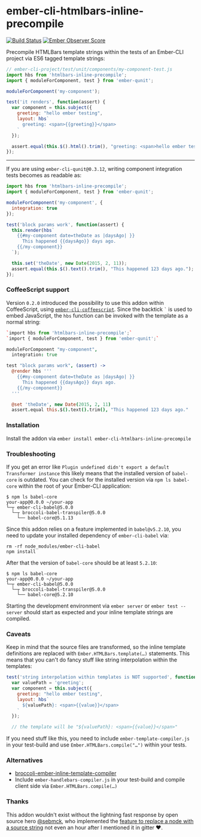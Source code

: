 # ember-cli-htmlbars-inline-precompile

[![Build Status](https://travis-ci.org/pangratz/ember-cli-htmlbars-inline-precompile.svg?branch=master)](https://travis-ci.org/pangratz/ember-cli-htmlbars-inline-precompile)
[![Ember Observer Score](http://emberobserver.com/badges/ember-cli-htmlbars-inline-precompile.svg)](http://emberobserver.com/addons/ember-cli-htmlbars-inline-precompile)

Precompile HTMLBars template strings within the tests of an Ember-CLI project
via ES6 tagged template strings:

``` js
// ember-cli-project/test/unit/components/my-component-test.js
import hbs from 'htmlbars-inline-precompile';
import { moduleForComponent, test } from 'ember-qunit';

moduleForComponent('my-component');

test('it renders', function(assert) {
  var component = this.subject({
    greeting: "hello ember testing",
    layout: hbs`
      greeting: <span>{{greeting}}</span>
    `
  });

  assert.equal(this.$().html().trim(), "greeting: <span>hello ember testing</span>");
});
```

---


If you are using `ember-cli-qunit@0.3.12`, writing component integration tests
becomes as readable as:

``` js
import hbs from 'htmlbars-inline-precompile';
import { moduleForComponent, test } from 'ember-qunit';

moduleForComponent('my-component', {
  integration: true
});

test('block params work', function(assert) {
  this.render(hbs`
    {{#my-component date=theDate as |daysAgo| }}
      This happened {{daysAgo}} days ago.
    {{/my-component}}
  `);

  this.set('theDate', new Date(2015, 2, 11));
  assert.equal(this.$().text().trim(), "This happened 123 days ago.");
});

```

### CoffeeScript support

Version `0.2.0` introduced the possibility to use this addon within
CoffeeScript, using [`ember-cli-coffeescript`](https://github.com/kimroen/ember-cli-coffeescript). Since the
backtick ``` ` ``` is used to embed JavaScript, the `hbs` function can be invoked with the
template as a normal string:

``` coffeescript
`import hbs from 'htmlbars-inline-precompile';`
`import { moduleForComponent, test } from 'ember-qunit';`

moduleForComponent "my-component",
  integration: true

test "block params work", (assert) ->
  @render hbs '''
    {{#my-component date=theDate as |daysAgo| }}
      This happened {{daysAgo}} days ago.
    {{/my-component}}
  '''

  @set 'theDate', new Date(2015, 2, 11)
  assert.equal this.$().text().trim(), "This happened 123 days ago."
```



### Installation

Install the addon via `ember install ember-cli-htmlbars-inline-precompile`

### Troubleshooting

If you get an error like `Plugin undefined didn't export a default Transformer
instance` this likely means that the installed version of `babel-core` is
outdated. You can check for the installed version via `npm ls babel-core`
within the root of your Ember-CLI application:

```
$ npm ls babel-core
your-app@0.0.0 ~/your-app
└─┬ ember-cli-babel@5.0.0
  └─┬ broccoli-babel-transpiler@5.0.0
    └── babel-core@5.1.13
```


Since this addon relies on a feature implemented in `babel@v5.2.10`, you need
to update your installed dependency of `ember-cli-babel` via:


```
rm -rf node_modules/ember-cli-babel
npm install
```

After that the version of `babel-core` should be at least `5.2.10`:

```
$ npm ls babel-core
your-app@0.0.0 ~/your-app
└─┬ ember-cli-babel@5.0.0
  └─┬ broccoli-babel-transpiler@5.0.0
    └── babel-core@5.2.10
```

Starting the development environment via `ember server` or `ember test
--server` should start as expected and your inline template strings are
compiled.

### Caveats

Keep in mind that the source files are transformed, so the inline template
definitions are replaced with `Ember.HTMLBars.template(…)` statements. This
means that you can't do fancy stuff like string interpolation within the
templates:

``` js
test('string interpolation within templates is NOT supported', function(assert) {
  var valuePath = 'greeting';
  var component = this.subject({
    greeting: "hello ember testing",
    layout: hbs`
      ${valuePath}: <span>{{value}}</span>
    `
  });

  // the template will be "${valuePath}: <span>{{value}}</span>"
```

If you need stuff like this, you need to include `ember-template-compiler.js`
in your test-build and use `Ember.HTMLBars.compile("…")` within your tests.

### Alternatives

- [broccoli-ember-inline-template-compiler](https://github.com/rwjblue/broccoli-ember-inline-template-compiler)
- Include `ember-handlebars-compiler.js` in your test-build and compile client side via `Ember.HTMLBars.compile(…)`

### Thanks

This addon wouldn't exist without the lightning fast response by open source hero [@sebmck](https://github.com/sebmck),
who implemented the [feature to replace a node with a source string](http://git.io/vJSrs) not
even an hour after I mentioned it in gitter :heart:.
